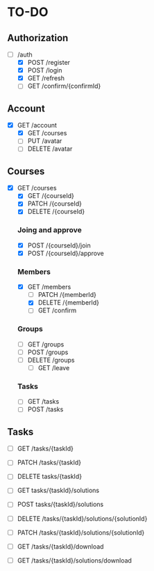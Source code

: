 # TO-DO
   ## Authorization
   - [ ] /auth
     - [x] POST /register
     - [x] POST /login
     - [x] GET /refresh
     - [ ] GET /confirm/{confirmId}
  
   ## Account
   - [x] GET /account
     - [x] GET /courses
     - [ ] PUT /avatar
     - [ ] DELETE /avatar
  
   ## Courses
   - [x] GET /courses
     - [x] GET /{courseId}
     - [x] PATCH /{courseId}
     - [x] DELETE /{courseId}

      ### Joing and approve
      - [x] POST /{courseId}/join
      - [x] POST /{courseId}/approve 

      ### Members
      - [x] GET /members
         - [ ] PATCH /{memberId}
         - [x] DELETE /{memberId}
         - [ ] GET /confirm
  
      ### Groups
      - [ ] GET /groups
      - [ ] POST /groups
      - [ ] DELETE /groups
        - [ ] GET /leave
  
      ### Tasks
      - [ ] GET /tasks
      - [ ] POST /tasks

   ## Tasks
   - [ ] GET /tasks/{taskId}
   - [ ] PATCH /tasks/{taskId}
   - [ ] DELETE tasks/{taskId}
  
   - [ ] GET tasks/{taskId}/solutions
   - [ ] POST tasks/{taskId}/solutions
  
   - [ ] DELETE /tasks/{taskId}/solutions/{solutionId}
   - [ ] PATCH /tasks/{taskId}/solutions/{solutionId}
  
   - [ ] GET /tasks/{taskId}/download
   - [ ] GET /tasks/{taskId}/solutions/download

